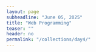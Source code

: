 ```yaml
---
layout: page
subheadline: "June 05, 2025"
title: "Web Programming"
teaser: ""
header: no
permalink: "/collections/day4/"
---
```

